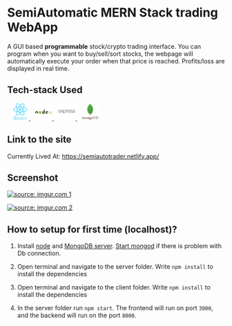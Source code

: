 
# SemiAutomatic MERN Stack trading WebApp
A GUI based **programmable** stock/crypto trading interface. You can program when you want to buy/sell/sort stocks, the webpage will automatically execute your order when that price is reached. Profits/loss are displayed in real time.


## Tech-stack Used
<p align="left"> <a style="margin:0px 10px" href="https://reactjs.org/" target="_blank" rel="noreferrer"> <img src="https://raw.githubusercontent.com/devicons/devicon/master/icons/react/react-original-wordmark.svg" alt="react" width="40" height="40"/> </a> <a style="margin:0px 10px," href="https://nodejs.org" target="_blank" rel="noreferrer"> <img src="https://raw.githubusercontent.com/devicons/devicon/master/icons/nodejs/nodejs-original-wordmark.svg" alt="nodejs" width="40" height="40"/> </a><a style="margin:0px 10px" href="https://expressjs.com" target="_blank" rel="noreferrer"> <img src="https://raw.githubusercontent.com/devicons/devicon/master/icons/express/express-original-wordmark.svg" alt="express" width="40" height="40"/> </a> <a href="https://www.mongodb.com/" target="_blank" rel="noreferrer"> <img src="https://raw.githubusercontent.com/devicons/devicon/master/icons/mongodb/mongodb-original-wordmark.svg" alt="mongodb" width="40" height="40"/> </a> </p>

## Link to the site
Currently Lived At: https://semiautotrader.netlify.app/

## Screenshot
<a href="https://imgur.com/6d1ZwpP"><img src="https://i.imgur.com/6d1ZwpP.png" title="source: imgur.com 1" /></a>

<a href="https://imgur.com/U3MpTLQ"><img src="https://i.imgur.com/U3MpTLQ.png" title="source: imgur.com 2" /></a>


## How to setup for first time (localhost)?

1. Install [node](https://nodejs.org/en/download/) and [MongoDB server](https://www.mongodb.com/try/download/community). [Start mongod](https://stackoverflow.com/questions/46523321/mongoerror-connect-econnrefused-127-0-0-127017) if there is problem with Db connection.

2. Open terminal and navigate to the server folder. Write `npm install` to install the dependencies 

3. Open terminal and navigate to the client folder. Write `npm install` to install the dependencies 

4. In the server folder run `npm start`. The frontend will run on port `3000`, and the backend will run on the port `8000`.

